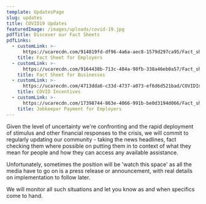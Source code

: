 ```yaml
---
template: UpdatesPage
slug: updates
title: COVID19 Updates
featuredImage: /images/uploads/covid-19.jpg
pdfTitle: Discover our Fact Sheets
pdfLinks:
  - customLink: >-
      https://ucarecdn.com/914819fd-df96-4a6a-aec8-1579d297ca95/Fact_sheet_Info_for_Employers_3.pdf
    title: Fact Sheet for Employers
  - customLink: >-
      https://ucarecdn.com/9164438b-713c-484a-98fb-338a46eb0a57/Fact_sheet_supporting_businesses_6.pdf
    title: Fact Sheet for Businesses
  - customLink: >-
      https://ucarecdn.com/4713dda6-c33d-4737-a073-ef6d6d521bad/COVIDIncentivesasat30March2020.pdf
    title: COVID Incentives
  - customLink: >-
      https://ucarecdn.com/17398744-863e-4066-991b-be0d3194d066/Fact_sheet_Info_for_Employers_0.pdf
    title: Jobkeeper Payment for Employers
---
```


Given the level of uncertainty we're confronting and the rapid deployment of stimulus and other financial responses to the crisis, we will commit to regularly updating our community - taking the news headlines, fact checking them where possible on putting them in to context of what they mean for people and how they can access any available assistance.

Unfortunately, sometimes the position will be 'watch this space' as all the media have to go on is a press release or announcement, with real details on implementation to follow later.

We will monitor all such situations and let you know as and when specifics come to hand.
